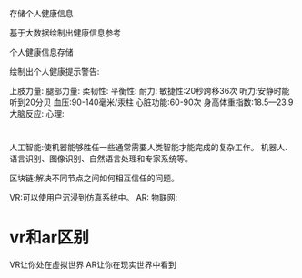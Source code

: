 存储个人健康信息


基于大数据绘制出健康信息参考


个人健康信息存储


绘制出个人健康提示警告:

上肢力量:
腿部力量:
柔韧性:
平衡性:
耐力:
敏捷性:20秒跨移36次
听力:安静时能听到20分贝
血压:90-140毫米/汞柱
心脏功能:60-90次
身高体重指数:18.5—23.9
大脑反应:
心理:


# 
人工智能:使机器能够胜任一些通常需要人类智能才能完成的复杂工作。
  机器人、语言识别、图像识别、自然语言处理和专家系统等。

区块链:解决不同节点之间如何相互信任的问题。

VR:可以使用户沉浸到仿真系统中。
AR:
物联网:


# vr和ar区别

VR让你处在虚拟世界
AR让你在现实世界中看到


